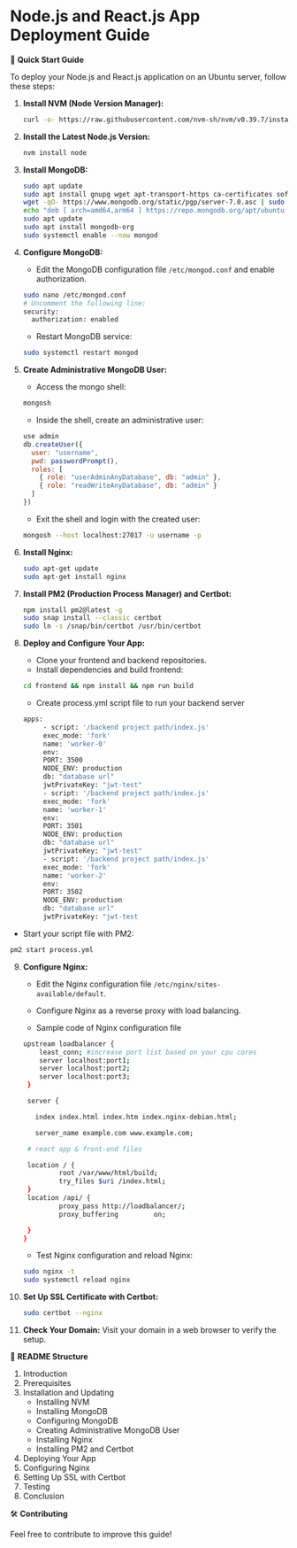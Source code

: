 # Node.js and React.js App Deployment Guide

🚀 **Quick Start Guide**

To deploy your Node.js and React.js application on an Ubuntu server, follow these steps:

1. **Install NVM (Node Version Manager):**

   ```bash
   curl -o- https://raw.githubusercontent.com/nvm-sh/nvm/v0.39.7/install.sh | bash
   ```

2. **Install the Latest Node.js Version:**

   ```bash
   nvm install node
   ```

3. **Install MongoDB:**

   ```bash
   sudo apt update
   sudo apt install gnupg wget apt-transport-https ca-certificates software-properties-common
   wget -qO- https://www.mongodb.org/static/pgp/server-7.0.asc | sudo apt-key add -
   echo "deb [ arch=amd64,arm64 ] https://repo.mongodb.org/apt/ubuntu $(lsb_release -cs)/mongodb-org/7.0 multiverse" | sudo tee /etc/apt/sources.list.d/mongodb-org-7.0.list
   sudo apt update
   sudo apt install mongodb-org
   sudo systemctl enable --now mongod
   ```

4. **Configure MongoDB:**

   - Edit the MongoDB configuration file `/etc/mongod.conf` and enable authorization.

   ```bash
   sudo nano /etc/mongod.conf
   # Uncomment the following line:
   security:
     authorization: enabled
   ```

   - Restart MongoDB service:

   ```bash
   sudo systemctl restart mongod
   ```

5. **Create Administrative MongoDB User:**

   - Access the mongo shell:

   ```bash
   mongosh
   ```

   - Inside the shell, create an administrative user:

   ```javascript
   use admin
   db.createUser({
     user: "username",
     pwd: passwordPrompt(),
     roles: [
       { role: "userAdminAnyDatabase", db: "admin" },
       { role: "readWriteAnyDatabase", db: "admin" }
     ]
   })
   ```

   - Exit the shell and login with the created user:

   ```bash
   mongosh --host localhost:27017 -u username -p
   ```

6. **Install Nginx:**

   ```bash
   sudo apt-get update
   sudo apt-get install nginx
   ```

7. **Install PM2 (Production Process Manager) and Certbot:**

   ```bash
   npm install pm2@latest -g
   sudo snap install --classic certbot
   sudo ln -s /snap/bin/certbot /usr/bin/certbot
   ```

8. **Deploy and Configure Your App:**

   - Clone your frontend and backend repositories.
   - Install dependencies and build frontend:

   ```bash
   cd frontend && npm install && npm run build
   ```

   - Create process.yml script file to run your backend server

   ```bash
   apps:
        - script: '/backend project path/index.js'
        exec_mode: 'fork'
        name: 'worker-0'
        env:
        PORT: 3500
        NODE_ENV: production
        db: "database url"
        jwtPrivateKey: "jwt-test"
        - script: '/backend project path/index.js'
        exec_mode: 'fork'
        name: 'worker-1'
        env:
        PORT: 3501
        NODE_ENV: production
        db: "database url"
        jwtPrivateKey: "jwt-test"
        - script: '/backend project path/index.js'
        exec_mode: 'fork'
        name: 'worker-2'
        env:
        PORT: 3502
        NODE_ENV: production
        db: "database url"
        jwtPrivateKey: "jwt-test
   ```

- Start your script file with PM2:

```bash
pm2 start process.yml
```

9. **Configure Nginx:**

   - Edit the Nginx configuration file `/etc/nginx/sites-available/default`.
   - Configure Nginx as a reverse proxy with load balancing.

   - Sample code of Nginx configuration file

   ```bash
   upstream loadbalancer {
       least_conn; #increase port list based on your cpu cores
       server localhost:port1;
       server localhost:port2;
       server localhost:port3;
    }

    server {

      index index.html index.htm index.nginx-debian.html;

      server_name example.com www.example.com;

    # react app & front-end files

    location / {
            root /var/www/html/build;
            try_files $uri /index.html;
    }
    location /api/ {
            proxy_pass http://loadbalancer/;
            proxy_buffering         on;

    }
   }
   ```

   - Test Nginx configuration and reload Nginx:

   ```bash
   sudo nginx -t
   sudo systemctl reload nginx
   ```

10. **Set Up SSL Certificate with Certbot:**

    ```bash
    sudo certbot --nginx
    ```

11. **Check Your Domain:**
    Visit your domain in a web browser to verify the setup.

📝 **README Structure**

1. Introduction
2. Prerequisites
3. Installation and Updating
   - Installing NVM
   - Installing MongoDB
   - Configuring MongoDB
   - Creating Administrative MongoDB User
   - Installing Nginx
   - Installing PM2 and Certbot
4. Deploying Your App
5. Configuring Nginx
6. Setting Up SSL with Certbot
7. Testing
8. Conclusion

🛠 **Contributing**

Feel free to contribute to improve this guide!
